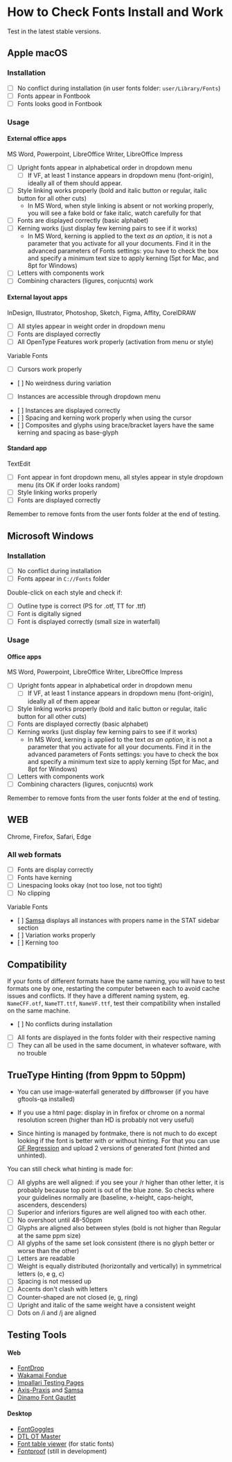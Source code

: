 # How to Check Fonts Install and Work

Test in the latest stable versions.

## Apple macOS
### Installation
- [ ] No conflict during installation (in user fonts folder: `user/Library/Fonts`)
- [ ] Fonts appear in Fontbook
- [ ] Fonts looks good in Fontbook

### Usage
#### External office apps
MS Word, Powerpoint, LibreOffice Writer, LibreOffice Impress
- [ ] Upright fonts appear in alphabetical order in dropdown menu
  - [ ] If VF, at least 1 instance appears in dropdown menu (font-origin), ideally all of them should appear.
- [ ] Style linking works properly (bold and italic button or regular, italic button for all other cuts)
  * In MS Word, when style linking is absent or not working properly, you will see a fake bold or fake italic, watch carefully for that
- [ ] Fonts are displayed correctly (basic alphabet)
- [ ] Kerning works (just display few kerning pairs to see if it works)
  * In MS Word, kerning is applied to the text _as an option_, it is not a parameter that you activate for all your documents. Find it in the advanced parameters of Fonts settings: you have to check the box and specify a minimum text size to apply kerning (5pt for Mac, and 8pt for Windows)
- [ ] Letters with components work
- [ ] Combining characters (ligures, conjucnts) work

#### External layout apps
InDesign, Illustrator, Photoshop, Sketch, Figma, Affity, CorelDRAW
- [ ] All styles appear in weight order in dropdown menu
- [ ] Fonts are displayed correctly
- [ ] All OpenType Features work properly (activation from menu or style)

Variable Fonts
- [ ] Cursors work properly
- [ ] No weirdness during variation
- [ ] Instances are accessible through dropdown menu
- [ ] Instances are displayed correctly
- [ ] Spacing and kerning work properly when using the cursor
- [ ] Composites and glyphs using brace/bracket layers have the same kerning and spacing as base-glyph

#### Standard app
TextEdit
- [ ] Font appear in font dropdown menu, all styles appear in style dropdown menu (its OK if order looks random)
- [ ] Style linking works properly
- [ ] Fonts are displayed correctly

Remember to remove fonts from the user fonts folder at the end of testing.

## Microsoft Windows
### Installation
- [ ] No conflict during installation
- [ ] Fonts appear in `C://Fonts` folder

Double-click on each style and check if:
- [ ] Outline type is correct (PS for .otf, TT for .ttf)
- [ ] Font is digitally signed
- [ ] Font is displayed correctly (small size in waterfall)

### Usage
#### Office apps
MS Word, Powerpoint, LibreOffice Writer, LibreOffice Impress
- [ ] Upright fonts appear in alphabetical order in dropdown menu
  - [ ] If VF, at least 1 instance appears in dropdown menu (font-origin), ideally all of them appear
- [ ] Style linking works properly (bold and italic button or regular, italic button for all other cuts)
- [ ] Fonts are displayed correctly (basic alphabet)
- [ ] Kerning works (just display few kerning pairs to see if it works)
  * In MS Word, kerning is applied to the text _as an option_, it is not a parameter that you activate for all your documents. Find it in the advanced parameters of Fonts settings: you have to check the box and specify a minimum text size to apply kerning (5pt for Mac, and 8pt for Windows)
- [ ] Letters with components work
- [ ] Combining characters (ligures, conjucnts) work

Remember to remove fonts from the user fonts folder at the end of testing.

## WEB
Chrome, Firefox, Safari, Edge

### All web formats
- [ ] Fonts are display correctly
- [ ] Fonts have kerning
- [ ] Linespacing looks okay (not too lose, not too tight)
- [ ] No clipping

Variable Fonts
- [ ] [Samsa](https://lorp.github.io/samsa/src/samsa-gui.html) displays all instances with propers name in the STAT sidebar section
- [ ] Variation works properly
- [ ] Kerning too

## Compatibility
If your fonts of different formats have the same naming, you will have to test formats one by one, restarting the computer between each to avoid cache issues and conflicts.
If they have a different naming system, eg. `NameCFF.otf`, `NameTT.ttf`, `NameVF.ttf`, test their compatibility when installed on the same machine.

- [ ] No conflicts during installation
- [ ] All fonts are displayed in the fonts folder with their respective naming
- [ ] They can all be used in the same document, in whatever software, with no trouble

## TrueType Hinting (from 9ppm to 50ppm)
- You can use image-waterfall generated by diffbrowser (if you have gftools-qa installed)
- If you use a html page: display in in firefox or chrome on a normal resolution screen (higher than HD is probably not very useful)

- Since hinting is managed by fontmake, there is not much to do except looking if the font is better with or without hinting. For that you can use [GF Regression](http://35.238.63.0) and upload 2 versions of generated font (hinted and unhinted).

You can still check what hinting is made for:
- [ ] All glyphs are well aligned: if you see your /r higher than other letter, it is probably because top point is out of the blue zone. So checks where your guidelines normally are (baseline, x-height, caps-height, ascenders, descenders)
- [ ] Superior and inferiors figures are well aligned too with each other.
- [ ] No overshoot until 48-50ppm
- [ ] Glyphs are aligned also between styles (bold is not higher than Regular at the same ppm size)
- [ ] All glyphs of the same set look consistent (there is no glyph better or worse than the other)
- [ ] Letters are readable
- [ ] Weight is equally distributed (horizontally and vertically) in symmetrical letters (o, e g, c)
- [ ] Spacing is not messed up
- [ ] Accents don't clash with letters
- [ ] Counter-shaped are not closed (e, g, ring)
- [ ] Upright and italic of the same weight have a consistent weight
- [ ] Dots on /i and /j are aligned

## Testing Tools
#### Web
- [FontDrop](https://fontdrop.info)
- [Wakamai Fondue](https://wakamaifondue.com)
- [Impallari Testing Pages](http://www.rosaliewagner.com/font-testing/index.php)
- [Axis-Praxis](https://www.axis-praxis.org/specimens/__DEFAULT__) and [Samsa](https://www.axis-praxis.org/samsa/)
- [Dinamo Font Gautlet](https://dinamodarkroom.com/gauntlet/)
#### Desktop
- [FontGoggles](https://fontgoggles.org)
- [DTL OT Master](https://www.fontmaster.nl/index.php/otmaster/)
- [Font table viewer](https://glyphsapp.com/tools/fonttableviewer) (for static fonts)
- [Fontproof](https://github.com/silnrsi/fontproof) (still in development)
